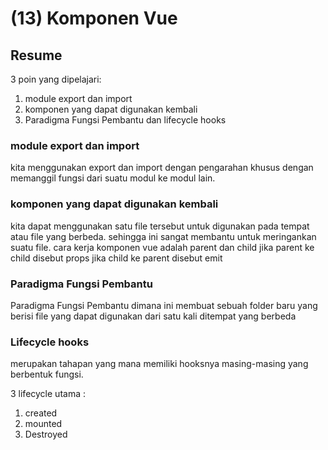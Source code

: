 # (13) Komponen Vue

## Resume

3 poin yang dipelajari:

1. module export dan import
2. komponen yang dapat digunakan kembali
3. Paradigma Fungsi Pembantu dan lifecycle hooks

### module export dan import

kita menggunakan export dan import dengan pengarahan khusus dengan memanggil fungsi dari suatu modul ke modul lain.

### komponen yang dapat digunakan kembali

kita dapat menggunakan satu file tersebut untuk digunakan pada tempat atau file yang berbeda. sehingga ini sangat membantu untuk meringankan suatu file.
cara kerja komponen vue adalah parent dan child
jika parent ke child disebut props
jika child ke parent disebut emit

### Paradigma Fungsi Pembantu

Paradigma Fungsi Pembantu dimana ini membuat sebuah folder baru yang berisi file yang dapat digunakan dari satu kali ditempat yang berbeda

### Lifecycle hooks

merupakan tahapan yang mana memiliki hooksnya masing-masing yang berbentuk fungsi.

3 lifecycle utama :

1. created
2. mounted
3. Destroyed
